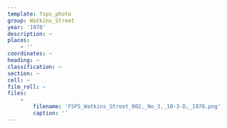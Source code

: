 ```yaml
---
template: fsps_photo
group: Watkins_Street
year: '1978'
description: ~
places:
    - ''
coordinates: ~
heading: ~
classification: ~
section: ~
cell: ~
film_roll: ~
files:
    -
        filename: 'FSPS_Watkins_Street_002,_No_3,_10-3-D,_1978.png'
        caption: ''
---
```

